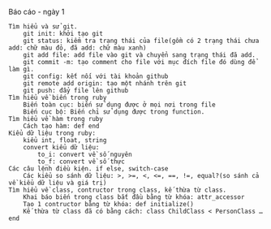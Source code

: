 Báo cáo - ngày 1

    Tìm hiểu và sử git.
        git init: khởi tạo git
        git status: kiểm tra trạng thái của file(gồm có 2 trạng thái chưa add: chữ màu đỏ, đã add: chữ màu xanh)
        git add file: add file vào git và chuyển sang trạng thái đã add.
        git commit -m: tạo comment cho file với mục đích file đó dùng để làm gì.
        git config: kết nối với tài khoản github
        git remote add origin: tạo một nhánh trên git
        git push: đẩy file lên github
    Tìm hiểu về biến trong ruby
        Biến toàn cục: biến sử dụng được ở mọi nơi trong file
        Biến cục bộ: Biến chỉ sử dụng được trong function.
    Tìm hiểu về hàm trong ruby
        Cách tạo hàm: def end
    Kiểu dữ liệu trong ruby:
        kiểu int, float, string
        convert kiểu dữ liệu:
            to_i: convert về số nguyên
            to_f: convert về số thực
    Các câu lệnh điều kiện. if else, switch-case
        Các kiểu so sánh dữ liệu: >, >=, <, <=, ==, !=, equal?(so sánh cả về kiểu dữ liệu và giá trị)
    Tìm hiểu về class, contructor trong class, kế thừa từ class.
        Khai báo biến trong class bắt đầu bằng từ khóa: attr_accessor
        Tạo 1 contructor bằng từ khóa: def initialize()
        Kế thừa từ class đã có bằng cách: class ChildClass < PersonClass … end


